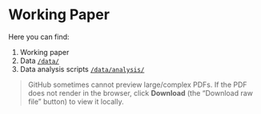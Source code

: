# Working Paper

Here you can find:
  1. Working paper
  2. Data [`/data/`](../paper/data/)
  3. Data analysis scripts [`/data/analysis/`](../paper/data/analysis/)

> GitHub sometimes cannot preview large/complex PDFs. If the PDF does not render in the browser, click **Download** (the “Download raw file” button) to view it locally.
